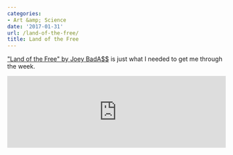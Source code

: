 ```yaml
---
categories:
- Art &amp; Science
date: '2017-01-31'
url: /land-of-the-free/
title: Land of the Free
---
```


["Land of the Free" by Joey BadA$$](https://soundcloud.com/joeybadass/landofthefree) is just what I needed to get me through the week.

<iframe width="100%" height="166" scrolling="no" frameborder="no" src="https://w.soundcloud.com/player/?url=https%3A//api.soundcloud.com/tracks/303601544&amp;color=ff5500&amp;auto_play=false&amp;hide_related=false&amp;show_comments=true&amp;show_user=true&amp;show_reposts=false"></iframe>